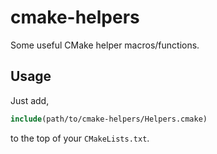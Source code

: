 # cmake-helpers
Some useful CMake helper macros/functions.

## Usage

Just add,
```cmake
include(path/to/cmake-helpers/Helpers.cmake)
```
to the top of your `CMakeLists.txt`.
